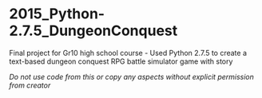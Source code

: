 # 2015_Python-2.7.5_DungeonConquest
Final project for Gr10 high school course - Used Python 2.7.5 to create a text-based dungeon conquest RPG battle simulator game with story

*Do not use code from this or copy any aspects without explicit permission from creator*
